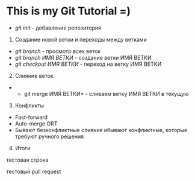 # This is my Git Tutorial =)

* *git init* - добавление репозитория

1. Создание новой ветки и переходы между ветками
* *git branch* - просмотр всех веток
* *git branch ИМЯ ВЕТКИ* - создание ветки ИМЯ ВЕТКИ
* *git checkout ИМЯ ВЕТКИ* - переход на ветку ИМЯ ВЕТКИ

2. Слияние веток
* * git merge ИМЯ ВЕТКИ* - сливаем ветку ИМЯ ВЕТКИ в текущую

3. Конфликты

* Fast-forward
* Auto-merge ORT
* Бывают безконфликтные слияния ибывают конфликтные, которые требуют ручного решения

4. Итоги

тестовая строка

тестовый pull request
